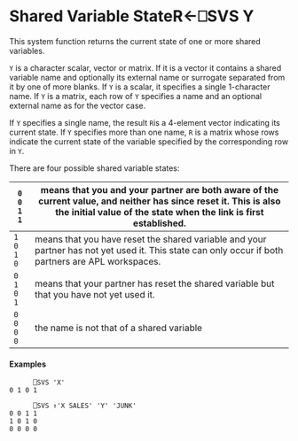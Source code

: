 




<h1 class="heading"><span class="name">Shared Variable State</span><span class="command">R←⎕SVS Y</span></h1>

This system function returns the current state of one or more shared variables.


`Y` is a character scalar, vector or matrix.  If it is a vector it contains a shared variable name and optionally its external name or surrogate separated from it by one of more blanks.  If `Y` is a scalar, it specifies a single 1-character name.  If `Y` is a matrix, each row of `Y` specifies a name and an optional external name as for the vector case.


If `Y` specifies a single name, the result `R`is a 4-element vector indicating its current state.  If `Y` specifies more than one name, `R` is a matrix whose rows indicate the current state of the variable specified by the corresponding row in `Y`.



There are four possible shared variable states:


| `0 0 1 1` | means that you and your partner are both aware of the current value, and neither has since reset it.  This is also the initial value of the state when the link is first established. |
| --- | ---  |
| `1 0 1 0` | means that you have reset the shared variable and your partner has not yet used it.  This state can only occur if both partners are APL workspaces. |
| `0 1 0 1` | means that your partner has reset the shared variable but that you have not yet used it. |
| `0 0 0 0` | the name is not that of a shared variable |

#### Examples
```apl
      ⎕SVS 'X'
0 1 0 1
 
      ⎕SVS ↑'X SALES' 'Y' 'JUNK'
0 0 1 1
1 0 1 0
0 0 0 0
```


